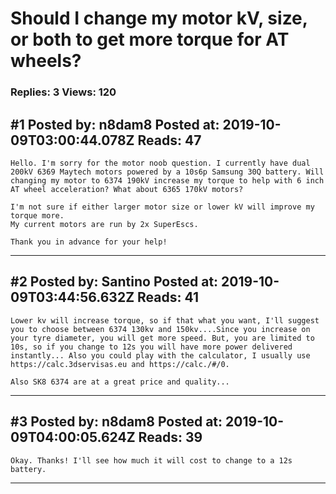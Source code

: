 # Should I change my motor kV, size, or both to get more torque for AT wheels?

### Replies: 3 Views: 120

## \#1 Posted by: n8dam8 Posted at: 2019-10-09T03:00:44.078Z Reads: 47

```
Hello. I'm sorry for the motor noob question. I currently have dual 200kV 6369 Maytech motors powered by a 10s6p Samsung 30Q battery. Will changing my motor to 6374 190kV increase my torque to help with 6 inch AT wheel acceleration? What about 6365 170kV motors?

I'm not sure if either larger motor size or lower kV will improve my torque more.
My current motors are run by 2x SuperEscs.

Thank you in advance for your help!
```

---
## \#2 Posted by: Santino Posted at: 2019-10-09T03:44:56.632Z Reads: 41

```
Lower kv will increase torque, so if that what you want, I'll suggest you to choose between 6374 130kv and 150kv....Since you increase on your tyre diameter, you will get more speed. But, you are limited to 10s, so if you change to 12s you will have more power delivered instantly... Also you could play with the calculator, I usually use https://calc.3dservisas.eu and https://calc./#/0.

Also SK8 6374 are at a great price and quality...
```

---
## \#3 Posted by: n8dam8 Posted at: 2019-10-09T04:00:05.624Z Reads: 39

```
Okay. Thanks! I'll see how much it will cost to change to a 12s battery.
```

---
